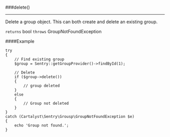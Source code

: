 <a id="delete"></a>
###delete()

----------

Delete a group object.  This can both create and delete an existing group.

`returns` bool
`throws`  GroupNotFoundException

####Example

	try
	{
		// Find existing group
		$group = Sentry::getGroupProvider()->findById(1);

		// Delete
		if ($group->delete())
		{
			// group deleted
		}
		else
		{
			// Group not deleted
		}
	}
	catch (Cartalyst\Sentry\Grousp\GroupNotFoundException $e)
	{
		echo 'Group not found.';
	}